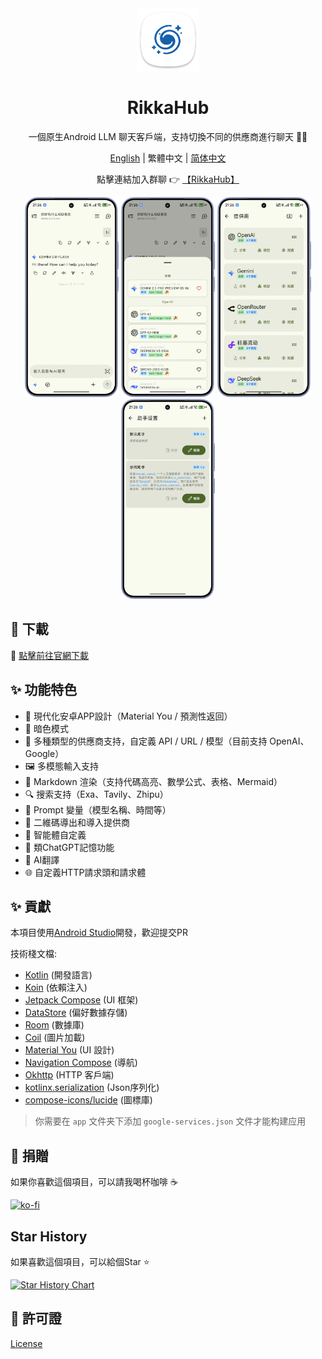 <div align="center">
  <img src="docs/icon.png" alt="App 圖標" width="100" />
  <h1>RikkaHub</h1>

一個原生Android LLM 聊天客戶端，支持切換不同的供應商進行聊天 🤖💬

[English](README.md) | 繁體中文 | [简体中文](README_ZH_CN.md)

點擊連結加入群聊 👉 [【RikkaHub】](https://qm.qq.com/q/I8MSU0FkOu)

</div>

<div align="center">
  <img src="docs/img/chat.png" alt="Chat Interface" width="150" />
  <img src="docs/img/models.png" alt="Models Picker" width="150" />
  <img src="docs/img/providers.png" alt="Providers" width="150" />
  <img src="docs/img/assistants.png" alt="Assistants" width="150" />
</div>

## 🚀 下載

🔗 [點擊前往官網下載](https://rikka-ai.com/)

## ✨ 功能特色

- 🎨 現代化安卓APP設計（Material You / 預測性返回）
- 🌙 暗色模式
- 🔄 多種類型的供應商支持，自定義 API / URL / 模型（目前支持 OpenAI、Google）
- 🖼️ 多模態輸入支持
- 📝 Markdown 渲染（支持代碼高亮、數學公式、表格、Mermaid）
- 🔍 搜索支持（Exa、Tavily、Zhipu）
- 🧩 Prompt 變量（模型名稱、時間等）
- 🤳 二維碼導出和導入提供商
- 🤖 智能體自定義
- 🧠 類ChatGPT記憶功能
- 📝 AI翻譯
- 🌐 自定義HTTP請求頭和請求體

## ✨ 貢獻

本項目使用[Android Studio](https://developer.android.com/studio)開發，歡迎提交PR

技術棧文檔:

- [Kotlin](https://kotlinlang.org/) (開發語言)
- [Koin](https://insert-koin.io/) (依賴注入)
- [Jetpack Compose](https://developer.android.com/jetpack/compose) (UI 框架)
- [DataStore](https://developer.android.com/topic/libraries/architecture/datastore?hl=zh-cn#preferences-datastore) (偏好數據存儲)
- [Room](https://developer.android.com/training/data-storage/room) (數據庫)
- [Coil](https://coil-kt.github.io/coil/) (圖片加載)
- [Material You](https://m3.material.io/) (UI 設計)
- [Navigation Compose](https://developer.android.com/develop/ui/compose/navigation) (導航)
- [Okhttp](https://square.github.io/okhttp/) (HTTP 客戶端)
- [kotlinx.serialization](https://github.com/Kotlin/kotlinx.serialization) (Json序列化)
- [compose-icons/lucide](https://composeicons.com/icon-libraries/lucide) (圖標庫)

> 你需要在 `app` 文件夹下添加 `google-services.json` 文件才能构建应用

## 💖 捐贈

如果你喜歡這個項目，可以請我喝杯咖啡 ☕

[![ko-fi](https://ko-fi.com/img/githubbutton_sm.svg)](https://ko-fi.com/X8X71DVU91)

## Star History

如果喜歡這個項目，可以給個Star ⭐

[![Star History Chart](https://api.star-history.com/svg?repos=re-ovo/rikkahub&type=Date)](https://star-history.com/#re-ovo/rikkahub&Date)

## 📄 許可證

[License](LICENSE) 